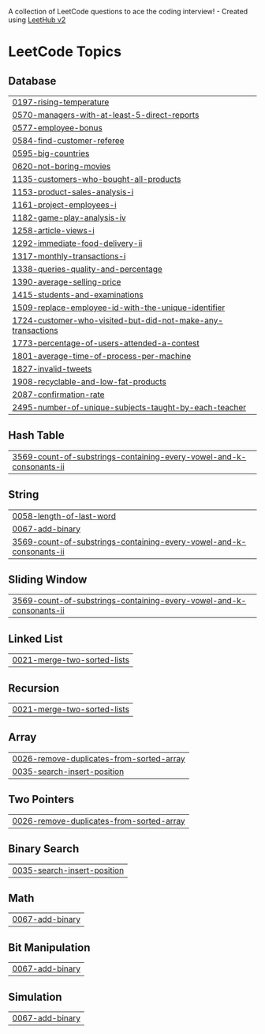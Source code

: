 A collection of LeetCode questions to ace the coding interview! - Created using [LeetHub v2](https://github.com/arunbhardwaj/LeetHub-2.0)
<!---LeetCode Topics Start-->
# LeetCode Topics
## Database
|  |
| ------- |
| [0197-rising-temperature](https://github.com/dharanisri-2004/leetcode/tree/master/0197-rising-temperature) |
| [0570-managers-with-at-least-5-direct-reports](https://github.com/dharanisri-2004/leetcode/tree/master/0570-managers-with-at-least-5-direct-reports) |
| [0577-employee-bonus](https://github.com/dharanisri-2004/leetcode/tree/master/0577-employee-bonus) |
| [0584-find-customer-referee](https://github.com/dharanisri-2004/leetcode/tree/master/0584-find-customer-referee) |
| [0595-big-countries](https://github.com/dharanisri-2004/leetcode/tree/master/0595-big-countries) |
| [0620-not-boring-movies](https://github.com/dharanisri-2004/leetcode/tree/master/0620-not-boring-movies) |
| [1135-customers-who-bought-all-products](https://github.com/dharanisri-2004/leetcode/tree/master/1135-customers-who-bought-all-products) |
| [1153-product-sales-analysis-i](https://github.com/dharanisri-2004/leetcode/tree/master/1153-product-sales-analysis-i) |
| [1161-project-employees-i](https://github.com/dharanisri-2004/leetcode/tree/master/1161-project-employees-i) |
| [1182-game-play-analysis-iv](https://github.com/dharanisri-2004/leetcode/tree/master/1182-game-play-analysis-iv) |
| [1258-article-views-i](https://github.com/dharanisri-2004/leetcode/tree/master/1258-article-views-i) |
| [1292-immediate-food-delivery-ii](https://github.com/dharanisri-2004/leetcode/tree/master/1292-immediate-food-delivery-ii) |
| [1317-monthly-transactions-i](https://github.com/dharanisri-2004/leetcode/tree/master/1317-monthly-transactions-i) |
| [1338-queries-quality-and-percentage](https://github.com/dharanisri-2004/leetcode/tree/master/1338-queries-quality-and-percentage) |
| [1390-average-selling-price](https://github.com/dharanisri-2004/leetcode/tree/master/1390-average-selling-price) |
| [1415-students-and-examinations](https://github.com/dharanisri-2004/leetcode/tree/master/1415-students-and-examinations) |
| [1509-replace-employee-id-with-the-unique-identifier](https://github.com/dharanisri-2004/leetcode/tree/master/1509-replace-employee-id-with-the-unique-identifier) |
| [1724-customer-who-visited-but-did-not-make-any-transactions](https://github.com/dharanisri-2004/leetcode/tree/master/1724-customer-who-visited-but-did-not-make-any-transactions) |
| [1773-percentage-of-users-attended-a-contest](https://github.com/dharanisri-2004/leetcode/tree/master/1773-percentage-of-users-attended-a-contest) |
| [1801-average-time-of-process-per-machine](https://github.com/dharanisri-2004/leetcode/tree/master/1801-average-time-of-process-per-machine) |
| [1827-invalid-tweets](https://github.com/dharanisri-2004/leetcode/tree/master/1827-invalid-tweets) |
| [1908-recyclable-and-low-fat-products](https://github.com/dharanisri-2004/leetcode/tree/master/1908-recyclable-and-low-fat-products) |
| [2087-confirmation-rate](https://github.com/dharanisri-2004/leetcode/tree/master/2087-confirmation-rate) |
| [2495-number-of-unique-subjects-taught-by-each-teacher](https://github.com/dharanisri-2004/leetcode/tree/master/2495-number-of-unique-subjects-taught-by-each-teacher) |
## Hash Table
|  |
| ------- |
| [3569-count-of-substrings-containing-every-vowel-and-k-consonants-ii](https://github.com/dharanisri-2004/leetcode/tree/master/3569-count-of-substrings-containing-every-vowel-and-k-consonants-ii) |
## String
|  |
| ------- |
| [0058-length-of-last-word](https://github.com/dharanisri-2004/leetcode/tree/master/0058-length-of-last-word) |
| [0067-add-binary](https://github.com/dharanisri-2004/leetcode/tree/master/0067-add-binary) |
| [3569-count-of-substrings-containing-every-vowel-and-k-consonants-ii](https://github.com/dharanisri-2004/leetcode/tree/master/3569-count-of-substrings-containing-every-vowel-and-k-consonants-ii) |
## Sliding Window
|  |
| ------- |
| [3569-count-of-substrings-containing-every-vowel-and-k-consonants-ii](https://github.com/dharanisri-2004/leetcode/tree/master/3569-count-of-substrings-containing-every-vowel-and-k-consonants-ii) |
## Linked List
|  |
| ------- |
| [0021-merge-two-sorted-lists](https://github.com/dharanisri-2004/leetcode/tree/master/0021-merge-two-sorted-lists) |
## Recursion
|  |
| ------- |
| [0021-merge-two-sorted-lists](https://github.com/dharanisri-2004/leetcode/tree/master/0021-merge-two-sorted-lists) |
## Array
|  |
| ------- |
| [0026-remove-duplicates-from-sorted-array](https://github.com/dharanisri-2004/leetcode/tree/master/0026-remove-duplicates-from-sorted-array) |
| [0035-search-insert-position](https://github.com/dharanisri-2004/leetcode/tree/master/0035-search-insert-position) |
## Two Pointers
|  |
| ------- |
| [0026-remove-duplicates-from-sorted-array](https://github.com/dharanisri-2004/leetcode/tree/master/0026-remove-duplicates-from-sorted-array) |
## Binary Search
|  |
| ------- |
| [0035-search-insert-position](https://github.com/dharanisri-2004/leetcode/tree/master/0035-search-insert-position) |
## Math
|  |
| ------- |
| [0067-add-binary](https://github.com/dharanisri-2004/leetcode/tree/master/0067-add-binary) |
## Bit Manipulation
|  |
| ------- |
| [0067-add-binary](https://github.com/dharanisri-2004/leetcode/tree/master/0067-add-binary) |
## Simulation
|  |
| ------- |
| [0067-add-binary](https://github.com/dharanisri-2004/leetcode/tree/master/0067-add-binary) |
<!---LeetCode Topics End-->